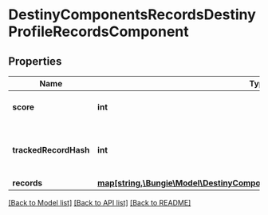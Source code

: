 # DestinyComponentsRecordsDestinyProfileRecordsComponent

## Properties
Name | Type | Description | Notes
------------ | ------------- | ------------- | -------------
**score** | **int** | Your \&quot;Triumphs\&quot; score. | [optional] 
**trackedRecordHash** | **int** | If this profile is tracking a record, this is the hash identifier of the record it is tracking. | [optional] 
**records** | [**map[string,\Bungie\Model\DestinyComponentsRecordsDestinyRecordComponent]**](DestinyComponentsRecordsDestinyRecordComponent.md) |  | [optional] 

[[Back to Model list]](../README.md#documentation-for-models) [[Back to API list]](../README.md#documentation-for-api-endpoints) [[Back to README]](../README.md)


